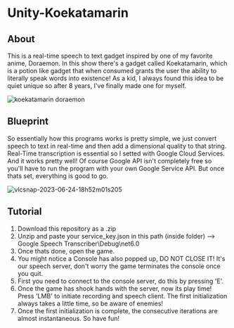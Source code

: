 # Unity-Koekatamarin

## About

This is a real-time speech to text gadget inspired by one of my favorite anime, Doraemon. In this show there's a gadget called Koekatamarin, which is a potion like gadget that when consumed grants the user the ability to literally speak words into existence! As a kid, I always found this idea to be quiet unique so after 8 years, I've finally made one for myself.

![koekatamarin doraemon](https://github.com/rohithateappple/Unity-Koekatamarin/assets/131531154/21e6fd0d-4021-45cb-baae-2703642e486b)

## Blueprint

So essentially how this programs works is pretty simple, we just convert speech to text in real-time and then add a dimensional quality to that string. Real-Time transcription is essential so I setted with Google Cloud Services. And it works pretty well! Of course Google API isn't completely free so you'll have to run the program with your own Google Service API. But once thats set, everything is good to go.

![vlcsnap-2023-06-24-18h52m01s205](https://github.com/rohithateappple/Unity-Koekatamarin/assets/131531154/c1e31a34-abbf-40a2-8307-14f717bfaddc)

## Tutorial

1. Download this repository as a .zip
2. Unzip and paste your service_key.json in this path (inside folder) --> Google Speech Transcriber\Debug\net6.0
3. Once thats done, open the game.
4. You might notice a Console has also popped up, DO NOT CLOSE IT! It's our speech server, don't worry the game terminates the console once you quit.
5. First you need to connect to the console server, do this by pressing 'E'.
6. Once the game has shook hands with the server, now its play time! Press 'LMB' to initiate recording and speech client. The first initialization always takes a little time, so be aware of enemies!
7. Once the first initialization is complete, the consecutive iterations are almost instantaneous. So have fun!

 
